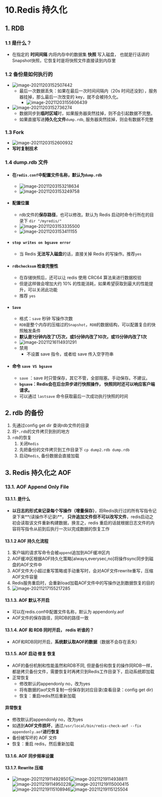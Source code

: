 # 10.Redis 持久化

## 1. RDB

### 1.1 是什么？

- 在指定的 **时间间隔** 内将内存中的数据集 **快照** 写入磁盘， 也就是行话讲的Snapshot快照，它恢复时是将快照文件直接读到内存里

### 1.2 备份是如何执行的

- ![image-20211203152507442](https://raw.githubusercontent.com/TWDH/Leetcode-From-Zero/pictures/img/image-20211203152507442.png)
  - 最后一次数据丢失：如果在最后一次时间间隔内（20s 时间还没到），服务器挂掉，那么最后一次改变的 key，就不会被持久化。
    - ![image-20211203155606439](https://raw.githubusercontent.com/TWDH/Leetcode-From-Zero/pictures/img/image-20211203155606439.png)
- ![image-20211203152736274](https://raw.githubusercontent.com/TWDH/Leetcode-From-Zero/pictures/img/image-20211203152736274.png)
  - 数据同步到**临时区域**时，如果服务器突然挂掉，则不会引起数据不完整。
  - 如果直接写进**持久化文件**`dump.rdb`, 服务器突然挂掉，则会有数据不完整

### 1.3 Fork

- ![image-20211203152600932](https://raw.githubusercontent.com/TWDH/Leetcode-From-Zero/pictures/img/image-20211203152600932.png)
- **写时复制技术**

### 1.4 dump.rdb 文件

- #### 在`redis.conf`中配置**文件名称**，默认为`dump.rdb`

  - ![image-20211203153218634](https://raw.githubusercontent.com/TWDH/Leetcode-From-Zero/pictures/img/image-20211203153218634.png)
  - ![image-20211203153249758](https://raw.githubusercontent.com/TWDH/Leetcode-From-Zero/pictures/img/image-20211203153249758.png)

- #### 配置位置

  - rdb文件的**保存路径**，也可以修改。默认为 Redis 启动时命令行所在的目录下 `dir "/myredis/"`
  - ![image-20211203153335500](https://raw.githubusercontent.com/TWDH/Leetcode-From-Zero/pictures/img/image-20211203153335500.png)
  - ![image-20211203153411155](https://raw.githubusercontent.com/TWDH/Leetcode-From-Zero/pictures/img/image-20211203153411155.png)

- #### `stop writes on bgsave error`

  - 当 Redis **无法写入磁盘**的话，直接关掉 Redis 的写操作。推荐`yes`

- #### `rdbchecksum` 检查完整性

  - 在存储快照后，还可以让 redis 使用 CRC64 算法来进行数据校验
  - 但是这样做会增加大约 10% 的性能消耗，如果希望获取到最大的性能提升，可以关闭此功能
  - 推荐 `yes`

- #### `Save`

  - 格式：`save` 秒钟 写操作次数
  - `RDB`是整个内存的压缩过的`Snapshot`，`RDB`的数据结构，可以配置复合的快照触发条件
  - **默认是1分钟内改了1万次，或5分钟内改了10次，或15分钟内改了1次**
  - ![image-20211216114931291](https://raw.githubusercontent.com/TWDH/Leetcode-From-Zero/pictures/img/image-20211216114931291.png)
  - 禁用
    - 不设置 save 指令，或者给 save 传入空字符串

- #### 命令 `save VS bgsave`

  - `save` ：save 时只管保存，其它不管，全部阻塞。手动保存。不建议。
  - **`bgsave`：Redis会在后台异步进行快照操作， 快照同时还可以响应客户端请求。**
  - 可以通过 `lastsave` 命令获取最后一次成功执行快照的时间

## 2. rdb 的备份

1. 先通过config get dir 查询rdb文件的目录
2. 将`*.rdb`的文件拷贝到别的地方
3. `rdb`的恢复
   1. 关闭`Redis`
   2. 先把备份的文件拷贝到工作目录下 `cp dump2.rdb dump.rdb`
   3. 启动`Redis`, 备份数据会直接加载

## 3. Redis 持久化之 AOF

### 13.1. AOF Append Only File

#### 13.1.1. 是什么

- **以日志的形式来记录每个写操作（增量保存）**，将Redis执行过的所有写指令记录下来**(读操作不记录)**， **只许追加文件但不可以改写文件**，redis启动之初会读取该文件重新构建数据，换言之，redis 重启的话就根据日志文件的内容将写指令从前到后执行一次以完成数据的恢复工作

#### 13.1.2 AOF 持久化流程

1. 客户端的请求写命令会被`append`追加到AOF缓冲区内
2. AOF缓冲区根据AOF持久化策略[always,everysec,no]将操作sync同步到磁盘的AOF文件中
3. AOF文件大小超过重写策略或手动重写时，会对AOF文件rewrite重写，压缩AOF文件容量
4. Redis服务重启时，会重新load加载AOF文件中的写操作达到数据恢复的目的
5. ![image-20211217155217285](https://raw.githubusercontent.com/TWDH/Leetcode-From-Zero/pictures/img/image-20211217155217285.png)

#### 13.1.3. AOF 默认不开启

- 可以在redis.conf中配置文件名称，默认为 appendonly.aof
- AOF文件的保存路径，同RDB的路径一致

#### 13.1.4. AOF 和 RDB 同时开启， redis 听谁的？

- AOF和RDB同时开启，**系统默认取AOF的数据**（数据不会存在丢失）


#### 13.1.5. AOF 启动 修复 恢复

- AOF的备份机制和性能虽然和RDB不同, 但是备份和恢复的操作同RDB一样，都是拷贝备份文件，需要恢复时再拷贝到Redis工作目录下，启动系统即加载
- 正常恢复
  - 修改默认的appendonly no，改为yes
  - 将有数据的aof文件复制一份保存到对应目录(查看目录：config get dir)
  - 恢复：重启redis然后重新加载

#### 异常恢复

- 修改默认的appendonly no，改为yes
- 如遇到**AOF文件损坏**，通过`/usr/local/bin/redis-check-aof --fix appendonly.aof`**进行恢复**
- 备份被写坏的 AOF 文件
- 恢复：重启 redis，然后重新加载

#### 13.1.6. AOF 同步频率设置

#### 13.1.7. Rewrite 压缩

- ![image-20211219114928501](https://raw.githubusercontent.com/TWDH/Leetcode-From-Zero/pictures/img/image-20211219114928501.png)![image-20211219114938811](https://raw.githubusercontent.com/TWDH/Leetcode-From-Zero/pictures/img/image-20211219114938811.png)![image-20211219114950228](https://raw.githubusercontent.com/TWDH/Leetcode-From-Zero/pictures/img/image-20211219114950228.png)![image-20211219115000415](https://raw.githubusercontent.com/TWDH/Leetcode-From-Zero/pictures/img/image-20211219115000415.png)![image-20211219115108946](https://raw.githubusercontent.com/TWDH/Leetcode-From-Zero/pictures/img/image-20211219115108946.png)![image-20211219115125504](https://raw.githubusercontent.com/TWDH/Leetcode-From-Zero/pictures/img/image-20211219115125504.png)











































